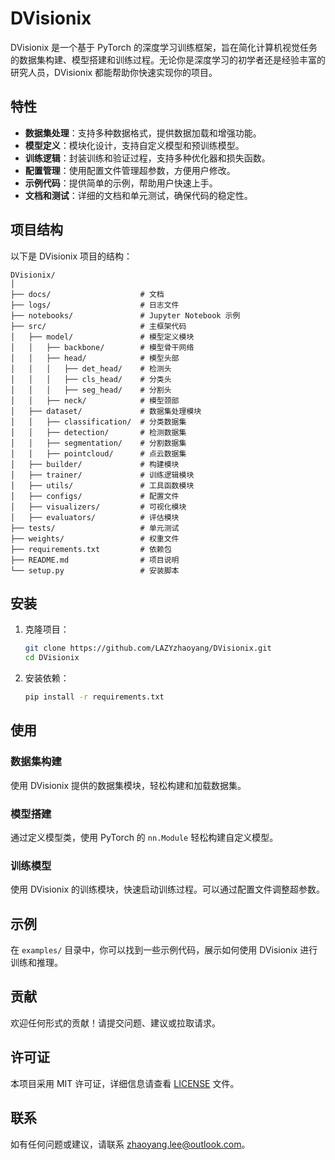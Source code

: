 # DVisionix

DVisionix 是一个基于 PyTorch 的深度学习训练框架，旨在简化计算机视觉任务的数据集构建、模型搭建和训练过程。无论你是深度学习的初学者还是经验丰富的研究人员，DVisionix 都能帮助你快速实现你的项目。

## 特性

- **数据集处理**：支持多种数据格式，提供数据加载和增强功能。
- **模型定义**：模块化设计，支持自定义模型和预训练模型。
- **训练逻辑**：封装训练和验证过程，支持多种优化器和损失函数。
- **配置管理**：使用配置文件管理超参数，方便用户修改。
- **示例代码**：提供简单的示例，帮助用户快速上手。
- **文档和测试**：详细的文档和单元测试，确保代码的稳定性。

## 项目结构

以下是 DVisionix 项目的结构：

```
DVisionix/
│
├── docs/                    # 文档
├── logs/                    # 日志文件
├── notebooks/               # Jupyter Notebook 示例
├── src/                     # 主框架代码
│   ├── model/               # 模型定义模块
│   │   ├── backbone/        # 模型骨干网络
│   │   ├── head/            # 模型头部
│   │   │   ├── det_head/    # 检测头
│   │   │   ├── cls_head/    # 分类头
│   │   │   ├── seg_head/    # 分割头
│   │   ├── neck/            # 模型颈部
│   ├── dataset/             # 数据集处理模块
│   │   ├── classification/  # 分类数据集
│   │   ├── detection/       # 检测数据集
│   │   ├── segmentation/    # 分割数据集
│   │   ├── pointcloud/      # 点云数据集
│   ├── builder/             # 构建模块
│   ├── trainer/             # 训练逻辑模块
│   ├── utils/               # 工具函数模块
│   ├── configs/             # 配置文件
│   ├── visualizers/         # 可视化模块
│   ├── evaluators/          # 评估模块
├── tests/                   # 单元测试
├── weights/                 # 权重文件
├── requirements.txt         # 依赖包
├── README.md                # 项目说明
└── setup.py                 # 安装脚本
```

## 安装

1. 克隆项目：
   ```bash
   git clone https://github.com/LAZYzhaoyang/DVisionix.git
   cd DVisionix
   ```

2. 安装依赖：
   ```bash
   pip install -r requirements.txt
   ```

## 使用

### 数据集构建

使用 DVisionix 提供的数据集模块，轻松构建和加载数据集。

### 模型搭建

通过定义模型类，使用 PyTorch 的 `nn.Module` 轻松构建自定义模型。

### 训练模型

使用 DVisionix 的训练模块，快速启动训练过程。可以通过配置文件调整超参数。

## 示例

在 `examples/` 目录中，你可以找到一些示例代码，展示如何使用 DVisionix 进行训练和推理。

## 贡献

欢迎任何形式的贡献！请提交问题、建议或拉取请求。

## 许可证

本项目采用 MIT 许可证，详细信息请查看 [LICENSE](LICENSE) 文件。

## 联系

如有任何问题或建议，请联系 [zhaoyang.lee@outlook.com](mailto:zhaoyang.lee@outlook.com)。